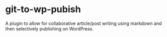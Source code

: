 # git-to-wp-pubish
A plugin to allow for collaborative article/post writing using markdown and then selectively publishing on WordPress.
